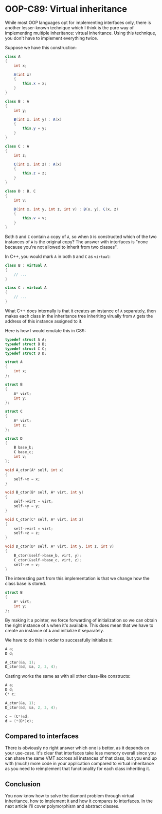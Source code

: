 # OOP-C89: Virtual inheritance

While most OOP languages opt for implementing interfaces only, there is another
lesser-known technique which I think is the pure way of implementing multiple
inheritance: virtual inheritance. Using this technique, you don't have to
implement everything twice.

Suppose we have this construction:

```csharp
class A
{
    int x;

    A(int x)
    {
        this.x = x;
    }
}

class B : A
{
    int y;

    B(int x, int y) : A(x)
    {
        this.y = y;
    }
}

class C : A
{
    int z;

    C(int x, int z) : A(x)
    {
        this.z = z;
    }
}

class D : B, C
{
    int v;

    D(int x, int y, int z, int v) : B(x, y), C(x, z)
    {
        this.v = v;
    }
}
```

Both `B` and `C` contain a copy of `A`, so when `D` is constructed which of the
two instances of `A` is the original copy? The answer with interfaces is "none
because you're not allowed to inherit from two classes".

In C++, you would mark `A` in both `B` and `C` as `virtual`:

```csharp
class B : virtual A
{
    // ...
}

class C : virtual A
{
    // ...
}
```

What C++ does internally is that it creates an instance of `A` separately, then
makes each class in the inheritance tree inheriting virually from `A` gets the
address of this instance assigned to it.

Here is how I would emulate this in C89:

```c
typedef struct A A;
typedef struct B B;
typedef struct C C;
typedef struct D D;

struct A
{
    int x;
};

struct B
{
    A* virt;
    int y;
};

struct C
{
    A* virt;
    int z;
};

struct D
{
    B base_b;
    C base_c;
    int v;
};

void A_ctor(A* self, int x)
{
    self->x = x;
}

void B_ctor(B* self, A* virt, int y)
{
    self->virt = virt;
    self->y = y;
}

void C_ctor(C* self, A* virt, int z)
{
    self->virt = virt;
    self->z = z;
}

void D_ctor(D* self, A* virt, int y, int z, int v)
{
    B_ctor(&self->base_b, virt, y);
    C_ctor(&self->base_c, virt, z);
    self->v = v;
}
```

The interesting part from this implementation is that we change how the class
base is stored.

```c
struct B
{
    A* virt;
    int y;
};
```

By making it a pointer, we force forwarding of initialization so we can obtain
the right instance of `A` when it's available. This does mean that we have to
create an instance of `A` and initialize it separately.

We have to do this in order to successfully initialize `D`:

```c
A a;
D d;

A_ctor(&a, 1);
D_ctor(&d, &a, 2, 3, 4);
```

Casting works the same as with all other class-like constructs:

```c
A a;
D d;
C* c;

A_ctor(&a, 1);
D_ctor(&d, &a, 2, 3, 4);

c = (C*)&d;
d = (*(D*)c);
```

## Compared to interfaces

There is obviously no right answer which one is better, as it depends on your
use-case. It's clear that interfaces take less memory overall since you can
share the same VMT accross all instances of that class, but you end up with
(much) more code in your application compared to virtual inheritance as you
need to reimplement that functionality for each class inheriting it.

## Conclusion

You now know how to solve the diamont problem through virtual inheritance,
how to implement it and how it compares to interfaces. In the next article
I'll cover polymorphism and abstract classes.
